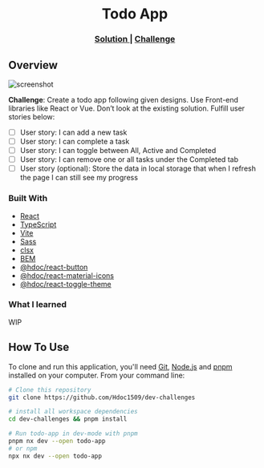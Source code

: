 <h1 align="center">Todo App</h1>

<div align="center">
  <h3>
    <a href="https://hdoc-todo-app.netlify.app">
      Solution
    </a>
    <span> | </span>
    <a href="https://legacy.devchallenges.io/challenges/hH6PbOHBdPm6otzw2De5">
      Challenge
    </a>
  </h3>
</div>

## Overview

<!-- TODO: Update screenshot once project has completed -->

![screenshot](https://user-images.githubusercontent.com/16707738/92399059-5716eb00-f132-11ea-8b14-bcacdc8ec97b.png)

**Challenge**: Create a todo app following given designs. Use Front-end libraries like React or Vue. Don’t look at the existing solution. Fulfill user stories below:

- [ ] User story: I can add a new task
- [ ] User story: I can complete a task
- [ ] User story: I can toggle between All, Active and Completed
- [ ] User story: I can remove one or all tasks under the Completed tab
- [ ] User story (optional): Store the data in local storage that when I refresh the page I can still see my progress

### Built With

- [React](https://reactjs.dev/)
- [TypeScript](https://www.typescriptlang.org/)
- [Vite](https://vitejs.dev/)
- [Sass](https://sass-lang.com/)
- [clsx](https://github.com/lukeed/clsx#readme)
- [BEM](https://getbem.com/)
- [@hdoc/react-button](https://www.npmjs.com/package/@hdoc/react-button)
- [@hdoc/react-material-icons](https://www.npmjs.com/package/@hdoc/react-material-icons)
- [@hdoc/react-toggle-theme](https://www.npmjs.com/package/@hdoc/react-toggle-theme)

### What I learned

WIP

## How To Use

To clone and run this application, you'll need [Git](https://git-scm.com), [Node.js](https://nodejs.org/en/download/) and [pnpm](https://pnpm.io/installation) installed on your computer. From your command line:

```bash
# Clone this repository
git clone https://github.com/Hdoc1509/dev-challenges

# install all workspace dependencies
cd dev-challenges && pnpm install

# Run todo-app in dev-mode with pnpm
pnpm nx dev --open todo-app
# or npm
npx nx dev --open todo-app
```
